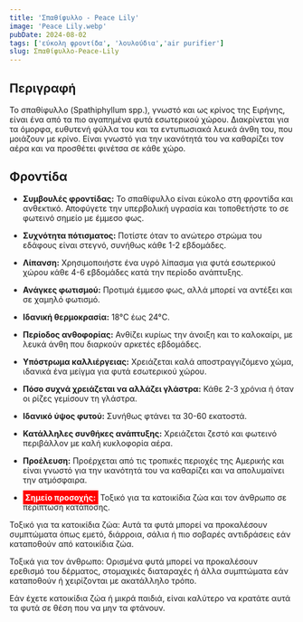 ```yaml
---
title: 'Σπαθίφυλλο - Peace Lily'
image: 'Peace Lily.webp'
pubDate: 2024-08-02
tags: ['εύκολη φροντίδα', 'λουλούδια','air purifier']
slug: Σπαθίφυλλο-Peace-Lily
---
```


**Περιγραφή**
-------------
Το σπαθίφυλλο (Spathiphyllum spp.), γνωστό και ως κρίνος της Ειρήνης, είναι ένα από τα πιο αγαπημένα φυτά εσωτερικού χώρου. Διακρίνεται για τα όμορφα, ευθυτενή φύλλα του και τα εντυπωσιακά λευκά άνθη του, που μοιάζουν με κρίνο. Είναι γνωστό για την ικανότητά του να καθαρίζει τον αέρα και να προσθέτει φινέτσα σε κάθε χώρο.

**Φροντίδα**
------------

* **Συμβουλές φροντίδας:** 
  Το σπαθίφυλλο είναι εύκολο στη φροντίδα και ανθεκτικό. Αποφύγετε την υπερβολική υγρασία και τοποθετήστε το σε φωτεινό σημείο με έμμεσο φως.

* **Συχνότητα πότισματος:** 
  Ποτίστε όταν το ανώτερο στρώμα του εδάφους είναι στεγνό, συνήθως κάθε 1-2 εβδομάδες.

* **Λίπανση:** 
  Χρησιμοποιήστε ένα υγρό λίπασμα για φυτά εσωτερικού χώρου κάθε 4-6 εβδομάδες κατά την περίοδο ανάπτυξης.

* **Ανάγκες φωτισμού:** 
  Προτιμά έμμεσο φως, αλλά μπορεί να αντέξει και σε χαμηλό φωτισμό.

* **Ιδανική θερμοκρασία:** 
  18°C έως 24°C.

* **Περίοδος ανθοφορίας:**
  Ανθίζει κυρίως την άνοιξη και το καλοκαίρι, με λευκά άνθη που διαρκούν αρκετές εβδομάδες.

* **Υπόστρωμα καλλιέργειας:**
  Χρειάζεται καλά αποστραγγιζόμενο χώμα, ιδανικά ένα μείγμα για φυτά εσωτερικού χώρου.

* **Πόσο συχνά χρειάζεται να αλλάζει γλάστρα:** 
  Κάθε 2-3 χρόνια ή όταν οι ρίζες γεμίσουν τη γλάστρα.

* **Ιδανικό ύψος φυτού:** 
  Συνήθως φτάνει τα 30-60 εκατοστά.

* **Κατάλληλες συνθήκες ανάπτυξης:** 
  Χρειάζεται ζεστό και φωτεινό περιβάλλον με καλή κυκλοφορία αέρα.

* **Προέλευση:**
  Προέρχεται από τις τροπικές περιοχές της Αμερικής και είναι γνωστό για την ικανότητά του να καθαρίζει και να απολυμαίνει την ατμόσφαιρα.

 * **<mark style="background: red; color:white; padding:0.25rem">Σημείο προσοχής:</mark>**
Τοξικό για τα κατοικίδια ζώα και τον άνθρωπο σε περίπτωση κατάποσης.


Τοξικό για τα κατοικίδια ζώα: Αυτά τα φυτά μπορεί να προκαλέσουν συμπτώματα όπως εμετό, διάρροια, σάλια ή πιο σοβαρές αντιδράσεις εάν καταποθούν από κατοικίδια ζώα.


Τοξικά για τον άνθρωπο: Ορισμένα φυτά μπορεί να προκαλέσουν ερεθισμό του δέρματος, στομαχικές διαταραχές ή άλλα συμπτώματα εάν καταποθούν ή χειρίζονται με ακατάλληλο τρόπο.


Εάν έχετε κατοικίδια ζώα ή μικρά παιδιά, είναι καλύτερο να κρατάτε αυτά τα φυτά σε θέση που να μην τα φτάνουν.
